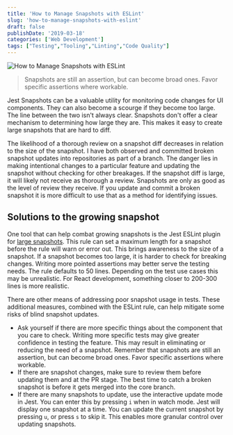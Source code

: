 ```yaml
---
title: 'How to Manage Snapshots with ESLint'
slug: 'how-to-manage-snapshots-with-eslint'
draft: false
publishDate: '2019-03-18'
categories: ['Web Development']
tags: ["Testing","Tooling","Linting","Code Quality"]
---
```

![How to Manage Snapshots with ESLint](images/paul-skorupskas-snapshot.jpg#center)

> Snapshots are still an assertion, but can become broad ones. Favor specific assertions where workable.

Jest Snapshots can be a valuable utility for monitoring code changes for UI components. They can also become a scourge if they become too large. The line between the two isn't always clear. Snapshots don't offer a clear mechanism to determining how large they are. This makes it easy to create large snapshots that are hard to diff.

The likelihood of a thorough review on a snapshot diff decreases in relation to the size of the snapshot. I have both observed and committed broken snapshot updates into repositories as part of a branch. The danger lies in making intentional changes to a particular feature and updating the snapshot without checking for other breakages. If the snapshot diff is large, it will likely not receive as thorough a review. Snapshots are only as good as the level of review they receive. If you update and commit a broken snapshot it is more difficult to use that as a method for identifying issues.

## Solutions to the growing snapshot

One tool that can help combat growing snapshots is the Jest ESLint plugin for [large snapshots](https://github.com/jest-community/eslint-plugin-jest/blob/master/docs/rules/no-large-snapshots.md). This rule can set a maximum length for a snapshot before the rule will warn or error out. This brings awareness to the size of a snapshot. If a snapshot becomes too large, it is harder to check for breaking changes. Writing more pointed assertions may better serve the testing needs. The rule defaults to 50 lines. Depending on the test use cases this may be unrealistic. For React development, something closer to 200-300 lines is more realistic.

There are other means of addressing poor snapshot usage in tests. These additional measures, combined with the ESLint rule, can help mitigate some risks of blind snapshot updates.

- Ask yourself if there are more specific things about the component that you care to check. Writing more specific tests may give greater confidence in testing the feature. This may result in eliminating or reducing the need of a snapshot. Remember that snapshots are still an assertion, but can become broad ones. Favor specific assertions where workable.
- If there are snapshot changes, make sure to review them before updating them and at the PR stage. The best time to catch a broken snapshot is before it gets merged into the core branch.
- If there are many snapshots to update, use the interactive update mode in Jest. You can enter this by pressing `i` when in watch mode. Jest will display one snapshot at a time. You can update the current snapshot by pressing `u`, or press `s` to skip it. This enables more granular control over updating snapshots.

